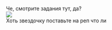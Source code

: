
Че, смотрите задания тут, да? 
<br/>![](https://external-preview.redd.it/iSpSIg6Vu4paQxA77pKwfwMcOx9iRkVr8tIUVvsjsBs.png?width=640&crop=smart&format=pjpg&auto=webp&s=2a1447fd4f242dfac664c9d755e079e882e7a6e2)
<br/>Хоть звездочку поставьте на реп что ли
